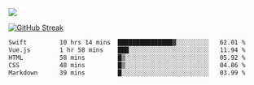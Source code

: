 ![](http://github-profile-summary-cards.vercel.app/api/cards/profile-details?username=sivori&theme=nightowl)

<a href="https://git.io/streak-stats"><img src="https://streak-stats.demolab.com?user=sivori&theme=nightowl&card_width=700&card_height=200" alt="GitHub Streak" /></a>

<!--START_SECTION:waka-->

```txt
Swift         10 hrs 14 mins  ███████████████▓░░░░░░░░░   62.01 %
Vue.js        1 hr 58 mins    ███░░░░░░░░░░░░░░░░░░░░░░   11.94 %
HTML          58 mins         █▒░░░░░░░░░░░░░░░░░░░░░░░   05.92 %
CSS           48 mins         █▒░░░░░░░░░░░░░░░░░░░░░░░   04.86 %
Markdown      39 mins         █░░░░░░░░░░░░░░░░░░░░░░░░   03.99 %
```

<!--END_SECTION:waka-->
